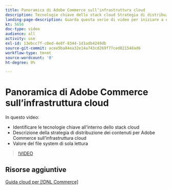 ```yaml
---
title: Panoramica di Adobe Commerce sull’infrastruttura cloud
description: Tecnologie chiave dello stack cloud Strategia di distribuzione dei contenuti per Adobe Commerce. Valore del file system di sola lettura.
landing-page-description: Guarda questa serie di video per iniziare a utilizzare l’infrastruttura cloud utilizzata per la distribuzione e la gestione di Adobe Commerce.
kt: 5656
doc-type: video
audience: all
activity: use
exl-id: 13ebcc7f-c0ed-4e8f-8344-1d1adb4249db
source-git-commit: acee5ba84ea32e14a743cd269f77ced821548ad6
workflow-type: tm+mt
source-wordcount: '0'
ht-degree: 0%

---
```


# Panoramica di Adobe Commerce sull’infrastruttura cloud

In questo video:

- Identificare le tecnologie chiave all’interno dello stack cloud &#x200B;
- Descrizione della strategia di distribuzione dei contenuti per Adobe Commerce sull’infrastruttura cloud
- Valore del file system di sola lettura

>[!VIDEO](https://video.tv.adobe.com/v/35298?quality=12&learn=on)

## Risorse aggiuntive

[Guida cloud per [!DNL Commerce]](https://devdocs.magento.com/cloud/bk-cloud.html)

